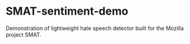 # SMAT-sentiment-demo
Demonstration of lightweight hate speech detector built for the Mozilla project SMAT.
